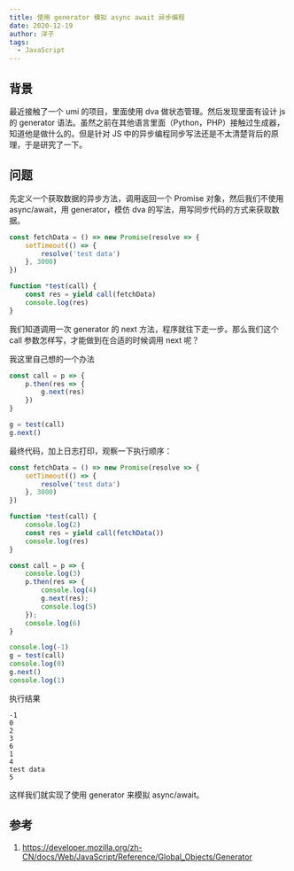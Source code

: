 ```yaml
---
title: 使用 generator 模拟 async await 异步编程
date: 2020-12-19
author: 洋子
tags:
  - JavaScript
---
```


## 背景
最近接触了一个 umi 的项目，里面使用 dva 做状态管理。然后发现里面有设计 js 的 generator 语法。虽然之前在其他语言里面（Python，PHP）接触过生成器，知道他是做什么的。但是针对 JS 中的异步编程同步写法还是不太清楚背后的原理，于是研究了一下。

## 问题
先定义一个获取数据的异步方法，调用返回一个 Promise 对象，然后我们不使用 async/await，用 generator，模仿 dva 的写法，用写同步代码的方式来获取数据。
```js
const fetchData = () => new Promise(resolve => {
    setTimeout(() => {
        resolve('test data')
    }, 3000)
})

function *test(call) {
    const res = yield call(fetchData)
    console.log(res)
}
```

我们知道调用一次 generator 的 next 方法，程序就往下走一步。那么我们这个 call 参数怎样写，才能做到在合适的时候调用 next 呢？

我这里自己想的一个办法

```js
const call = p => {
    p.then(res => {
        g.next(res)
    })
}

g = test(call)
g.next()
```

最终代码，加上日志打印，观察一下执行顺序：
```js
const fetchData = () => new Promise(resolve => {
    setTimeout(() => {
        resolve('test data')
    }, 3000)
})

function *test(call) {
    console.log(2)
    const res = yield call(fetchData())
    console.log(res)
}

const call = p => {
    console.log(3)
    p.then(res => {
        console.log(4)
        g.next(res);
        console.log(5)
    });
    console.log(6)
}

console.log(-1)
g = test(call)
console.log(0)
g.next()
console.log(1)
```

执行结果
```
-1
0
2
3
6
1
4
test data
5
```

这样我们就实现了使用 generator 来模拟 async/await。

## 参考
1. https://developer.mozilla.org/zh-CN/docs/Web/JavaScript/Reference/Global_Objects/Generator
